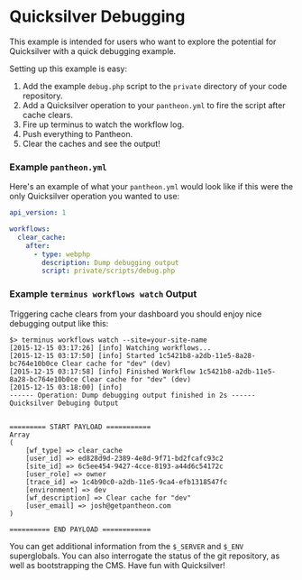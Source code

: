 # Quicksilver Debugging #

This example is intended for users who want to explore the potential for Quicksilver with a quick debugging example. 

Setting up this example is easy:

1. Add the example `debug.php` script to the `private` directory of your code repository.
2. Add a Quicksilver operation to your `pantheon.yml` to fire the script after cache clears.
3. Fire up terminus to watch the workflow log.
4. Push everything to Pantheon.
5. Clear the caches and see the output!

### Example `pantheon.yml` ###

Here's an example of what your `pantheon.yml` would look like if this were the only Quicksilver operation you wanted to use:

```yaml
api_version: 1

workflows:
  clear_cache:
    after:
      - type: webphp
        description: Dump debugging output
        script: private/scripts/debug.php
```

### Example `terminus workflows watch` Output ###

Triggering cache clears from your dashboard you should enjoy nice debugging output like this:

```shell
$> terminus workflows watch --site=your-site-name
[2015-12-15 03:17:26] [info] Watching workflows...
[2015-12-15 03:17:50] [info] Started 1c5421b8-a2db-11e5-8a28-bc764e10b0ce Clear cache for "dev" (dev)
[2015-12-15 03:17:58] [info] Finished Workflow 1c5421b8-a2db-11e5-8a28-bc764e10b0ce Clear cache for "dev" (dev)
[2015-12-15 03:18:00] [info]
------ Operation: Dump debugging output finished in 2s ------
Quicksilver Debuging Output


========= START PAYLOAD ===========
Array
(
    [wf_type] => clear_cache
    [user_id] => ed828d9d-2389-4e8d-9f71-bd2fcafc93c2
    [site_id] => 6c5ee454-9427-4cce-8193-a44d6c54172c
    [user_role] => owner
    [trace_id] => 1c4b90c0-a2db-11e5-9ca4-efb1318547fc
    [environment] => dev
    [wf_description] => Clear cache for "dev"
    [user_email] => josh@getpantheon.com
)

========== END PAYLOAD ============
```

You can get additional information from the `$_SERVER` and `$_ENV` superglobals. You can also interrogate the status of the git repository, as well as bootstrapping the CMS. Have fun with Quicksilver!